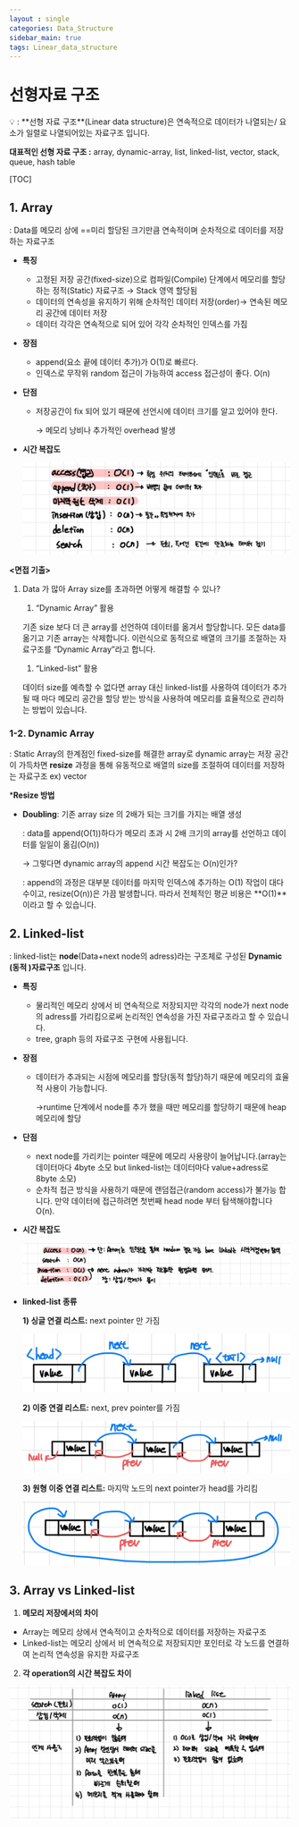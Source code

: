 ```yaml
---
layout : single
categories: Data_Structure
sidebar_main: true
tags: Linear_data_structure
---
```


# 선형자료 구조

<aside> 💡 : **선형 자료 구조**(Linear data structure)은 연속적으로 데이터가 나열되는/ 요소가 일렬로 나열되어있는 자료구조 입니다.

**대표적인 선형 자료 구조 :** array, dynamic-array, list, linked-list, vector, stack, queue, hash table
</aside>





[TOC]

## 1. Array

: Data를 메모리 상에 ==미리 할당된 크기만큼 연속적이며 순차적으로 데이터를 저장하는 자료구조

- **특징**

  - 고정된 저장 공간(fixed-size)으로 컴파일(Compile) 단계에서 메모리를 할당하는 정적(Static) 자료구조 → Stack 영역 할당됨
  - 데이터의 연속성을 유지하기 위해 순차적인 데이터 저장(order)→ 연속된 메모리 공간에 데이터 저장
  - 데이터 각각은 연속적으로 되어 있어 각각 순차적인 인덱스를 가짐

- **장점**

  - append(요소 끝에 데이터 추가)가 O(1)로 빠르다.
  - 인덱스로 무작위 random 접근이 가능하여 access 접근성이 좋다. O(n)

- **단점**

  - 저장공간이 fix 되어 있기 때문에 선언시에 데이터 크기를 알고 있어야 한다.

    → 메모리 낭비나 추가적인 overhead 발생

- **시간 복잡도**

  ![image-20231211123709294](../images/Array&Linked_list/image-20231211123709294.png)

**<면접 기출>**

1. Data 가 많아 Array size를 초과하면 어떻게 해결할 수 있나?

   1. “Dynamic Array” 활용

   기존 size 보다 더 큰 array를 선언하여 데이터를 옮겨서 할당합니다. 모든 data를 옮기고 기존 array는 삭제합니다. 이런식으로 동적으로 배열의 크기를 조절하는 자료구조를 “Dynamic Array”라고 합니다.

   1. “Linked-list” 활용

   데이터 size를 예측할 수 없다면 array 대신 linked-list를 사용하여 데이터가 추가될 때 마다 메모리 공간을 할당 받는 방식을 사용하여 메모리를 효율적으로 관리하는 방법이 있습니다.



### 1-2. Dynamic Array

: Static Array의 한계점인 fixed-size를 해결한 array로 dynamic array는 저장 공간이 가득차면 **resize** 과정을 통해 유동적으로 배열의 size를 조절하여 데이터를 저장하는 자료구조 ex) vector

***Resize 방법**

- **Doubling**: 기존 array size 의 2배가 되는 크기를 가지는 배열 생성

  : data를 append(O(1))하다가 메모리 초과 시 2배 크기의 array를 선언하고 데이터를 일일이 옮김(O(n))

  → 그렇다면 dynamic array의 append 시간 복잡도는 O(n)인가?

  : append의 과정은 대부분 데이터를 마지막 인덱스에 추가하는 O(1) 작업이 대다수이고, resize(O(n))은 가끔 발생합니다. 따라서 전체적인 평균 비용은 **O(1)**이라고 할 수 있습니다.



## 2. Linked-list

: linked-list는 **node**(Data+next node의 adress)라는 구조체로 구성된 **Dynamic (동적 )자료구조** 입니다.

- **특징**

  - 물리적인 메모리 상에서 비 연속적으로 저장되지만 각각의 node가 next node의 adress를 가리킴으로써 논리적인 연속성을 가진 자료구조라고 할 수 있습니다.
  - tree, graph 등의 자료구조 구현에 사용됩니다.

- **장점**

  - 데이터가 추과되는 시점에 메모리를 할당(동적 할당)하기 때문에 메모리의 효율적 사용이 가능합니다.

    →runtime 단계에서 node를 추가 했을 때만 메모리를 할당하기 때문에 heap 메모리에 할당

- **단점**

  - next node를 가리키는 pointer 때문에 메모리 사용량이 늘어납니다.(array는 데이터마다 4byte 소모 but linked-list는 데이터마다 value+adress로 8byte 소모)
  - 순차적 접근 방식을 사용하기 때문에 랜덤접근(random access)가 불가능 합니다. 만약 데이터에 접근하려면 첫번째 head node 부터 탐색해야합니다 O(n).

- **시간 복잡도**

  ![image-20231211134302557](../images/Array&Linked_list/image-20231211134302557.png)

- **linked-list 종류**

  **1) 싱글 연결 리스트:** next pointer 만 가짐

  ![image-20231211134310095](../images/Array&Linked_list/image-20231211134310095.png)

  **2) 이중 연결 리스트:** next, prev pointer를 가짐

  ![image-20231211134321645](../images/Array&Linked_list/image-20231211134321645.png)

  **3) 원형 이중 연결 리스트:** 마지막 노드의 next pointer가 head를 가리킴

  ![image-20231211134329614](../images/Array&Linked_list/image-20231211134329614.png)



## 3. Array vs Linked-list

1. **메모리 저장에서의 차이**

- Array는 메모리 상에서 연속적이고 순차적으로 데이터를 저장하는 자료구조
- Linked-list는 메모리 상에서 비 연속적으로 저장되지만 포인터로 각 노드를 연결하여 논리적 연속성을 유지한 자료구조

2. **각 operation의 시간 복잡도 차이**

![image-20231211134344111](../images/Array&Linked_list/image-20231211134344111.png)

